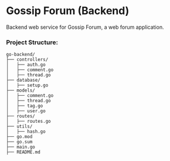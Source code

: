 # Gossip Forum (Backend)

Backend web service for Gossip Forum, a web forum application.

### Project Structure: 
```
go-backend/
├── controllers/
│   ├── auth.go
│   ├── comment.go
│   ├── thread.go
├── database/
│   ├── setup.go
├── models/
│   ├── comment.go
│   ├── thread.go
│   ├── tag.go
│   ├── user.go
├── routes/
│   ├── routes.go
├── utils/
│   ├── hash.go
├── go.mod
├── go.sum
├── main.go
├── README.md
```